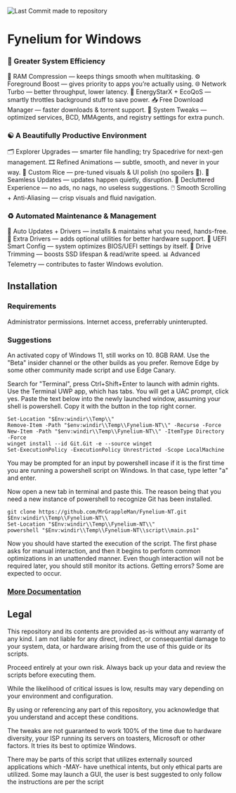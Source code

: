 ![Last Commit made to repository](https://img.shields.io/github/last-commit/MrGrappleMan/Fynelium-NT?style=for-the-badge)

# Fynelium for Windows

### 🚀 Greater System Efficiency

🧠 RAM Compression — keeps things smooth when multitasking.
⚙️ Foreground Boost — gives priority to apps you’re actually using.
🌐 Network Turbo — better throughput, lower latency.
🌱 EnergyStarX + EcoQoS — smartly throttles background stuff to save power.
📥 Free Download Manager — faster downloads & torrent support.
🔧 System Tweaks — optimized services, BCD, MMAgents, and registry settings for extra punch.

### ☯️ A Beautifully Productive Environment

🗂️ Explorer Upgrades — smarter file handling; try Spacedrive for next-gen management.
🎞️ Refined Animations — subtle, smooth, and never in your way.
🎨 Custom Rice — pre-tuned visuals & UI polish (no spoilers 👀).
🔄 Seamless Updates — updates happen quietly,  disruption.
🚫 Decluttered Experience — no ads, no nags, no useless suggestions.
🖱️ Smooth Scrolling + Anti-Aliasing — crisp visuals and fluid navigation.

### ♻️ Automated Maintenance & Management
🔄 Auto Updates + Drivers — installs & maintains what you need, hands-free.
🧩 Extra Drivers — adds optional utilities for better hardware support.
🧬 UEFI Smart Config — system optimizes BIOS/UEFI settings by itself.
💽 Drive Trimming — boosts SSD lifespan & read/write speed.
📊 Advanced Telemetry — contributes to faster Windows evolution.

## Installation
### Requirements
Administrator permissions.
Internet access, preferrably uninterupted.

### Suggestions
An activated copy of Windows 11, still works on 10.
8GB RAM.
Use the "Beta" insider channel or the other builds as you prefer.
Remove Edge by some other community made script and use Edge Canary.

Search for "Terminal", press Ctrl+Shift+Enter to launch with admin rights. Use the Terminal UWP app, which has tabs.
You will get a UAC prompt, click yes.
Paste the text below into the newly launched window, assuming your shell is powershell. Copy it with the button in the top right corner.

```
Set-Location "$Env:windir\\Temp\\"
Remove-Item -Path "$env:windir\\Temp\\Fynelium-NT\\" -Recurse -Force
New-Item -Path "$env:windir\\Temp\\Fynelium-NT\\" -ItemType Directory -Force
winget install --id Git.Git -e --source winget
Set-ExecutionPolicy -ExecutionPolicy Unrestricted -Scope LocalMachine

```
You may be prompted for an input by powershell incase if it is the first time you are running a powershell script on Windows.
In that case, type letter "a" and enter.

Now open a new tab in terminal and paste this. The reason being that you need a new instance of powershell to recognize Git has been installed.

```
git clone https://github.com/MrGrappleMan/Fynelium-NT.git $Env:windir\\Temp\\Fynelium-NT\\
Set-Location "$Env:windir\\Temp\\Fynelium-NT\\"
powershell "$Env:windir\\Temp\\Fynelium-NT\\script\\main.ps1"

```
Now you should have started the execution of the script.
The first phase asks for manual interaction, and then it begins to perform common optimizations in an unattended manner.
Even though interaction will not be required later, you should still monitor its actions. Getting errors? Some are expected to occur.

### [More Documentation](https://www.notion.so/Windows-27642d161cf980b395c2fbbd1d1f70ae?source=copy_link)

## Legal

This repository and its contents are provided as-is without any warranty of any kind.
I am not liable for any direct, indirect, or consequential damage to your system, data, or hardware arising from the use of this guide or its scripts.

Proceed entirely at your own risk. Always back up your data and review the scripts before executing them.

While the likelihood of critical issues is low, results may vary depending on your environment and configuration.

By using or referencing any part of this repository, you acknowledge that you understand and accept these conditions.

The tweaks are not guaranteed to work 100% of the time due to hardware diversity, your ISP running its servers on toasters, Microsoft or other factors.
It tries its best to optimize Windows.

There may be parts of this script that utilizes externally sourced applications which -MAY- have unethical intents, but only ethical parts are utilized.
Some may launch a GUI, the user is best suggested to only follow the instructions are per the script
